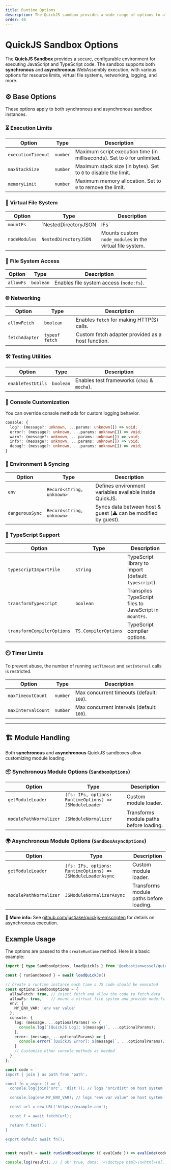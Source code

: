 ```yaml
---
title: Runtime Options
description: The QuickJS sandbox provides a wide range of options to align the runtime to your needs
order: 40
---
```


# QuickJS Sandbox Options

The **QuickJS Sandbox** provides a secure, configurable environment for executing JavaScript and TypeScript code. The sandbox supports both **synchronous** and **asynchronous** WebAssembly execution, with various options for resource limits, virtual file systems, networking, logging, and more.

## ⚙️ Base Options

These options apply to both synchronous and asynchronous sandbox instances.

### ⏳ Execution Limits

| Option | Type | Description |
|--------|------|-------------|
| `executionTimeout` | `number` | Maximum script execution time (in milliseconds). Set to `0` for unlimited. |
| `maxStackSize` | `number` | Maximum stack size (in bytes). Set to `0` to disable the limit. |
| `memoryLimit` | `number` | Maximum memory allocation. Set to `0` to remove the limit. |

### 📂 Virtual File System

| Option | Type | Description |
|--------|------|-------------|
| `mountFs` | `NestedDirectoryJSON | IFs` | Mounts a virtual file system using [memfs](https://github.com/streamich/memfs). |
| `nodeModules` | `NestedDirectoryJSON` | Mounts custom `node_modules` in the virtual file system. |

### 📄 File System Access

| Option | Type | Description |
|--------|------|-------------|
| `allowFs` | `boolean` | Enables file system access (`node:fs`). |

### 🌐 Networking

| Option | Type | Description |
|--------|------|-------------|
| `allowFetch` | `boolean` | Enables `fetch` for making HTTP(S) calls. |
| `fetchAdapter` | `typeof fetch` | Custom fetch adapter provided as a host function. |

### 🛠️ Testing Utilities

| Option | Type | Description |
|--------|------|-------------|
| `enableTestUtils` | `boolean` | Enables test frameworks (`chai` & `mocha`). |

### 📢 Console Customization

You can override console methods for custom logging behavior.

```ts
console: {
  log?: (message?: unknown, ...params: unknown[]) => void;
  error?: (message?: unknown, ...params: unknown[]) => void;
  warn?: (message?: unknown, ...params: unknown[]) => void;
  info?: (message?: unknown, ...params: unknown[]) => void;
  debug?: (message?: unknown, ...params: unknown[]) => void;
}
```

### 🛑 Environment & Syncing

| Option | Type | Description |
|--------|------|-------------|
| `env` | `Record<string, unknown>` | Defines environment variables available inside QuickJS. |
| `dangerousSync` | `Record<string, unknown>` | Syncs data between host & guest (⚠️ can be modified by guest). |

### 📝 TypeScript Support

| Option | Type | Description |
|--------|------|-------------|
| `typescriptImportFile` | `string` | TypeScript library to import (default: `typescript`). |
| `transformTypescript` | `boolean` | Transpiles TypeScript files to JavaScript in `mountFs`. |
| `transformCompilerOptions` | `TS.CompilerOptions` | TypeScript compiler options. |

### ⏲️ Timer Limits

To prevent abuse, the number of running `setTimeout` and `setInterval` calls is restricted.

| Option | Type | Description |
|--------|------|-------------|
| `maxTimeoutCount` | `number` | Max concurrent timeouts (default: `100`). |
| `maxIntervalCount` | `number` | Max concurrent intervals (default: `100`). |

---

## 🏗️ Module Handling

Both **synchronous** and **asynchronous** QuickJS sandboxes allow customizing module loading.

### 📦 Synchronous Module Options (`SandboxOptions`)

| Option | Type | Description |
|--------|------|-------------|
| `getModuleLoader` | `(fs: IFs, options: RuntimeOptions) => JSModuleLoader` | Custom module loader. |
| `modulePathNormalizer` | `JSModuleNormalizer` | Transforms module paths before loading. |

### 🌍 Asynchronous Module Options (`SandboxAsyncOptions`)

| Option | Type | Description |
|--------|------|-------------|
| `getModuleLoader` | `(fs: IFs, options: RuntimeOptions) => JSModuleLoaderAsync` | Custom module loader. |
| `modulePathNormalizer` | `JSModuleNormalizerAsync` | Transforms module paths before loading. |

🔗 **More info:** See [github.com/justjake/quickjs-emscripten](https://github.com/justjake/quickjs-emscripten?tab=readme-ov-file#asyncify) for details on asynchronous execution.

## Example Usage

The options are passed to the `createRuntime` method. Here is a basic example:

```typescript
import { type SandboxOptions, loadQuickJs } from '@sebastianwessel/quickjs'

const { runSandboxed } = await loadQuickJs()

// Create a runtime instance each time a JS code should be executed
const options:SandboxOptions = {
  allowFetch: true, // inject fetch and allow the code to fetch data
  allowFs: true,    // mount a virtual file system and provide node:fs module
  env: {
    MY_ENV_VAR: 'env var value'
  },
  console: {
    log: (message, ...optionalParams) => {
      console.log(`[QuickJS Log]: ${message}`, ...optionalParams);
    },
    error: (message, ...optionalParams) => {
      console.error(`[QuickJS Error]: ${message}`, ...optionalParams);
    }
    // Customize other console methods as needed
  }
};

const code = `
import { join } as path from 'path';

const fn = async () => {
  console.log(join('src', 'dist')); // logs "src/dist" on host system

  console.log(env.MY_ENV_VAR); // logs "env var value" on host system

  const url = new URL('https://example.com');

  const f = await fetch(url);

  return f.text();
}

export default await fn();
`

const result = await runSandboxed(async ({ evalCode }) => evalCode(code), options)

console.log(result); // { ok: true, data: '<!doctype html>\n<html>\n[....]</html>\n' }
```

